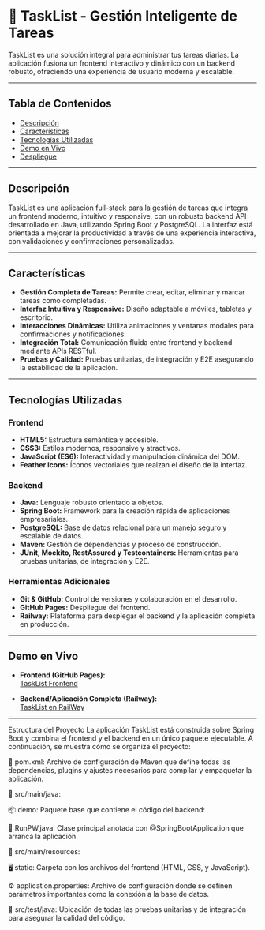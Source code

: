 # 🚀 TaskList - Gestión Inteligente de Tareas

TaskList es una solución integral para administrar tus tareas diarias. La aplicación fusiona un frontend interactivo y dinámico con un backend robusto, ofreciendo una experiencia de usuario moderna y escalable.

---

## Tabla de Contenidos

- [Descripción](#descripción)
- [Características](#características)
- [Tecnologías Utilizadas](#tecnologías-utilizadas)
- [Demo en Vivo](#demo-en-vivo)
- [Despliegue](#despliegue)

---

## Descripción

TaskList es una aplicación full-stack para la gestión de tareas que integra un frontend moderno, intuitivo y responsive, con un robusto backend API desarrollado en Java, utilizando Spring Boot y PostgreSQL. La interfaz está orientada a mejorar la productividad a través de una experiencia interactiva, con validaciones y confirmaciones personalizadas.

---

## Características

- **Gestión Completa de Tareas:** Permite crear, editar, eliminar y marcar tareas como completadas.
- **Interfaz Intuitiva y Responsive:** Diseño adaptable a móviles, tabletas y escritorio.
- **Interacciones Dinámicas:** Utiliza animaciones y ventanas modales para confirmaciones y notificaciones.
- **Integración Total:** Comunicación fluida entre frontend y backend mediante APIs RESTful.
- **Pruebas y Calidad:** Pruebas unitarias, de integración y E2E asegurando la estabilidad de la aplicación.

---

## Tecnologías Utilizadas

### Frontend
- **HTML5:** Estructura semántica y accesible.
- **CSS3:** Estilos modernos, responsive y atractivos.
- **JavaScript (ES6):** Interactividad y manipulación dinámica del DOM.
- **Feather Icons:** Íconos vectoriales que realzan el diseño de la interfaz.

### Backend
- **Java:** Lenguaje robusto orientado a objetos.
- **Spring Boot:** Framework para la creación rápida de aplicaciones empresariales.
- **PostgreSQL:** Base de datos relacional para un manejo seguro y escalable de datos.
- **Maven:** Gestión de dependencias y proceso de construcción.
- **JUnit, Mockito, RestAssured y Testcontainers:** Herramientas para pruebas unitarias, de integración y E2E.

### Herramientas Adicionales
- **Git & GitHub:** Control de versiones y colaboración en el desarrollo.
- **GitHub Pages:** Despliegue del frontend.
- **Railway:** Plataforma para desplegar el backend y la aplicación completa en producción.

---

## Demo en Vivo

- **Frontend (GitHub Pages):**  
  [TaskList Frontend](https://markito333.github.io/TaskListFrontend/)

- **Backend/Aplicación Completa (Railway):**  
  [TaskList en RailWay](https://tasklist.app.railway.com)  
 
-----

Estructura del Proyecto
La aplicación TaskList está construida sobre Spring Boot y combina el frontend y el backend en un único paquete ejecutable. A continuación, se muestra cómo se organiza el proyecto:

📄 pom.xml: Archivo de configuración de Maven que define todas las dependencias, plugins y ajustes necesarios para compilar y empaquetar la aplicación.

📁 src/main/java:

📦 demo: Paquete base que contiene el código del backend:

🚀 RunPW.java: Clase principal anotada con @SpringBootApplication que arranca la aplicación.

📁 src/main/resources:

🖥 static: Carpeta con los archivos del frontend (HTML, CSS, y JavaScript).

⚙️ application.properties: Archivo de configuración donde se definen parámetros importantes como la conexión a la base de datos.

📁 src/test/java: Ubicación de todas las pruebas unitarias y de integración para asegurar la calidad del código.



